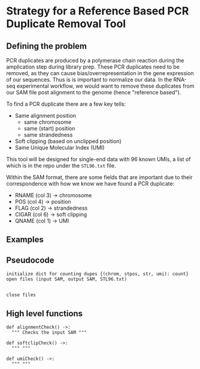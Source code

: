
# Strategy for a Reference Based PCR Duplicate Removal Tool
## Defining the problem

PCR duplicates are produced by a polymerase chain reaction during the amplication step during library prep. These PCR duplicates need to be removed, as they can cause bias/overrepresentation in the gene expression of our sequences. Thus is is important to normalize our data. In the RNA-seq experimental workflow, we would want to remove these duplicates from our SAM file post alignment to the genome (hence "reference based"). 

To find a PCR duplicate there are a few key tells: 
  - Same alignment position
    - same chromosome
    - same (start) position 
    - same strandedness
  - Soft clipping (based on unclipped position)
  - Same Unique Molecular Index (UMI)

This tool will be designed for single-end data with 96 known UMIs, a list of which is in the repo under the ```STL96.txt``` file.

Within the SAM format, there are some fields that are important due to their correspondence with how we know we have found a PCR duplicate:
- RNAME (col 3) -> chromosome
- POS (col 4) -> position
- FLAG (col 2) -> strandedness
- CIGAR (col 6) -> soft clipping
- QNAME (col 1) -> UMI

## Examples

## Pseudocode
```
initialize dict for counting dupes {(chrom, stpos, str, umi): count}
open files (input SAM, output SAM, STL96.txt)
  

close files
```
## High level functions
```
def alignmentCheck() ->:
  """ Checks the input SAM """
```
```
def softclipCheck() ->:
  """ """
```
```
def umiCheck() ->:
  """ """
```



